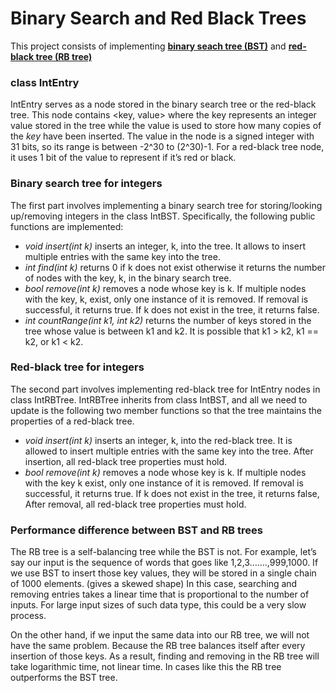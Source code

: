 # Binary Search and Red Black Trees
This project consists of implementing [**binary seach tree (BST)**](https://www.geeksforgeeks.org/binary-search-tree-data-structure/) and [**red-black tree (RB tree)**](https://www.geeksforgeeks.org/red-black-tree-set-1-introduction-2/) 

### class IntEntry 
IntEntry serves as a node stored in the binary search tree or the red-black tree. This node contains
<key, value> where the key represents an integer value stored in the tree while the value is used to store how many copies of the *key* have been inserted. The value in the node is a signed integer with 31 bits, so its range is between -2^30 to (2^30)-1. For a red-black tree node, it uses 1 bit of the value to represent if it’s red or black. 


### Binary search tree for integers
The first part involves implementing a binary search tree for storing/looking up/removing integers in the class IntBST. Specifically, the following public
functions are implemented:
- *void insert(int k)* inserts an integer, k, into the tree. It allows to insert
multiple entries with the same key into the tree.
- *int find(int k)* returns 0 if k does not exist otherwise it returns the number of
nodes with the key, k, in the binary search tree. 
- *bool remove(int k)* removes a node whose key is k. If multiple nodes with the key,
k, exist, only one instance of it is removed. If removal is successful, it returns true. If k does not
exist in the tree, it returns false.
- *int countRange(int k1, int k2)* returns the number of keys stored in the tree
whose value is between k1 and k2. It is possible that k1 > k2, k1 == k2, or k1 < k2.

### Red-black tree for integers
The second part involves implementing red-black tree for IntEntry nodes in class IntRBTree. 
IntRBTree inherits from class IntBST, and all we need to update is the following two member functions so that the tree maintains
the properties of a red-black tree. 
- *void insert(int k)* inserts an integer, k, into the red-black tree. It is allowed to insert multiple
entries with the same key into the tree. After insertion, all red-black tree properties must hold.
- *bool remove(int k)* removes a node whose key is k. If multiple nodes with the key k
exist, only one instance of it is removed. If removal is successful, it returns true. If k does not exist
in the tree, it returns false, After removal, all red-black tree properties must hold.

### Performance difference between BST and RB trees
The RB tree is a self-balancing tree while the BST is not. For example, let’s say our input is the
sequence of words that goes like 1,2,3…….,999,1000. If we use BST to insert those key values,
they will be stored in a single chain of 1000 elements. (gives a skewed shape) In this case, searching and removing entries takes a linear time that is proportional
to the number of inputs. For large input sizes of such data type, this could be a very slow
process.

On the other hand, if we input the same data into our RB tree, we will not have the same
problem. Because the RB tree balances itself after every insertion of those keys. As a result,
finding and removing in the RB tree will take logarithmic time, not linear time. In cases like this
the RB tree outperforms the BST tree.
